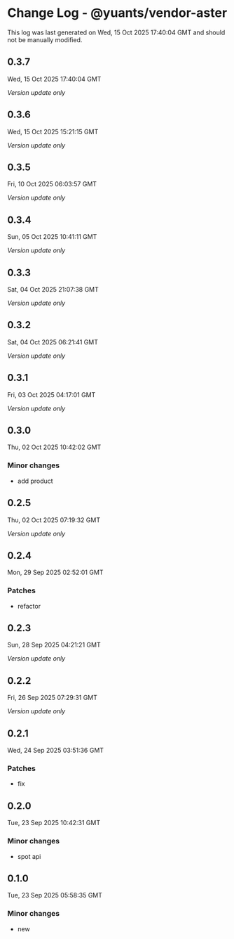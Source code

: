 # Change Log - @yuants/vendor-aster

This log was last generated on Wed, 15 Oct 2025 17:40:04 GMT and should not be manually modified.

## 0.3.7
Wed, 15 Oct 2025 17:40:04 GMT

_Version update only_

## 0.3.6
Wed, 15 Oct 2025 15:21:15 GMT

_Version update only_

## 0.3.5
Fri, 10 Oct 2025 06:03:57 GMT

_Version update only_

## 0.3.4
Sun, 05 Oct 2025 10:41:11 GMT

_Version update only_

## 0.3.3
Sat, 04 Oct 2025 21:07:38 GMT

_Version update only_

## 0.3.2
Sat, 04 Oct 2025 06:21:41 GMT

_Version update only_

## 0.3.1
Fri, 03 Oct 2025 04:17:01 GMT

_Version update only_

## 0.3.0
Thu, 02 Oct 2025 10:42:02 GMT

### Minor changes

- add product

## 0.2.5
Thu, 02 Oct 2025 07:19:32 GMT

_Version update only_

## 0.2.4
Mon, 29 Sep 2025 02:52:01 GMT

### Patches

- refactor

## 0.2.3
Sun, 28 Sep 2025 04:21:21 GMT

_Version update only_

## 0.2.2
Fri, 26 Sep 2025 07:29:31 GMT

_Version update only_

## 0.2.1
Wed, 24 Sep 2025 03:51:36 GMT

### Patches

- fix

## 0.2.0
Tue, 23 Sep 2025 10:42:31 GMT

### Minor changes

- spot api

## 0.1.0
Tue, 23 Sep 2025 05:58:35 GMT

### Minor changes

- new

